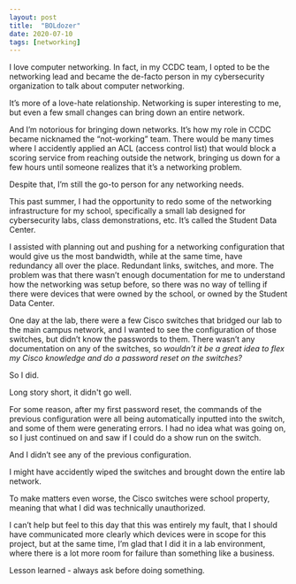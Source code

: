 ```yaml
---
layout: post
title: 	"BOLdozer"
date: 2020-07-10
tags: [networking]
---
```

I love computer networking. In fact, in my CCDC team, I opted to be the networking lead and became the de-facto person in my cybersecurity organization to talk about computer networking.

It’s more of a love-hate relationship. Networking is super interesting to me, but even a few small changes can bring down an entire network.

And I’m notorious for bringing down networks. It’s how my role in CCDC became nicknamed the “not-working” team. There would be many times where I accidently applied an ACL (access control list) that would block a scoring service from reaching outside the network, bringing us down for a few hours until someone realizes that it’s a networking problem.

Despite that, I’m still the go-to person for any networking needs.

This past summer, I had the opportunity to redo some of the networking infrastructure for my school, specifically a small lab designed for cybersecurity labs, class demonstrations, etc. It’s called the Student Data Center.

I assisted with planning out and pushing for a networking configuration that would give us the most bandwidth, while at the same time, have redundancy all over the place. Redundant links, switches, and more. The problem was that there wasn’t enough documentation for me to understand how the networking was setup before, so there was no way of telling if there were devices that were owned by the school, or owned by the Student Data Center.

One day at the lab, there were a few Cisco switches that bridged our lab to the main campus network, and I wanted to see the configuration of those switches, but didn’t know the passwords to them. There wasn’t any documentation on any of the switches, so *wouldn’t it be a great idea to flex my Cisco knowledge and do a password reset on the switches?*

So I did.

Long story short, it didn't go well.

For some reason, after my first password reset, the commands of the previous configuration were all being automatically inputted into the switch, and some of them were generating errors. I had no idea what was going on, so I just continued on and saw if I could do a show run on the switch.

And I didn’t see any of the previous configuration.

I might have accidently wiped the switches and brought down the entire lab network.

To make matters even worse, the Cisco switches were school property, meaning that what I did was technically unauthorized.

I can’t help but feel to this day that this was entirely my fault, that I should have communicated more clearly which devices were in scope for this project, but at the same time, I’m glad that I did it in a lab environment, where there is a lot more room for failure than something like a business.

Lesson learned - always ask before doing something.